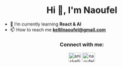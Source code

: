<h1 align="center">Hi 👋, I'm Naoufel</h1>




- 🌱 I’m currently learning **React & AI**
- 📫 How to reach me **kellilnaoufel@gmail.com**


<h3 align="center">Connect with me:</h3>
<p align="center">
<a href="https://twitter.com/aniskellil" target="blank"><img align="center" src="https://raw.githubusercontent.com/rahuldkjain/github-profile-readme-generator/master/src/images/icons/Social/twitter.svg" alt="aniskellil" height="30" width="40" /></a>
<a href="https://linkedin.com/in/naoufelkellil" target="blank"><img align="center" src="https://raw.githubusercontent.com/rahuldkjain/github-profile-readme-generator/master/src/images/icons/Social/linked-in-alt.svg" alt="naoufelkellil" height="30" width="40" /></a>
</p>


